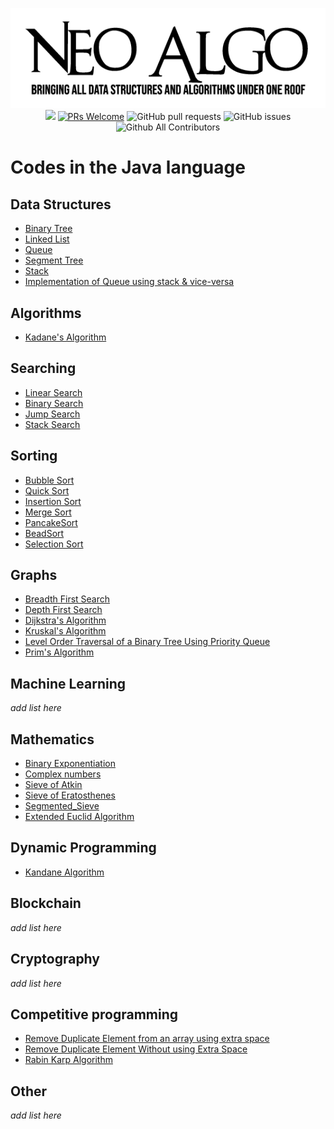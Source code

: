 <p align="center">
    <img src="../img/neo_algo.png"><br>
    <img src="https://img.shields.io/github/license/tesseractcoding/neoalgo?style=flat">
    <a href="http://makeapullrequest.com" target="_blank"><img src="https://img.shields.io/badge/PRs-welcome-brightgreen.svg?style=flat" alt="PRs Welcome"></a>
    <img alt="GitHub pull requests" src="https://img.shields.io/github/issues-pr/tesseractcoding/neoalgo">
    <img alt="GitHub issues" src="https://img.shields.io/github/issues/tesseractcoding/neoalgo">
    <img alt="Github All Contributors" src="https://img.shields.io/github/all-contributors/tesseractcoding/neoalgo">
</p>

# Codes in the Java language

## Data Structures
* [Binary Tree](ds/Binary_Tree.java)
* [Linked List](ds/linkedListReverse.java )
* [Queue](ds/Queuell.java)
* [Segment Tree](ds/SegmentTree.java)
* [Stack](ds/Stackll.java)
* [Implementation of Queue using stack & vice-versa](ds/QueueandStack.java)

## Algorithms
* [Kadane's Algorithm](Algorithms/kadanes_Java.java)
## Searching
* [Linear Search](search/Linear_search.java)
* [Binary Search](search/Binary_search.java)
* [Jump Search](search/jumpSearch.java)
* [Stack Search](search/Stack_Search.java)

## Sorting
* [Bubble Sort](sort/BubbleSort.java)
* [Quick Sort](sort/QuickSort.java)
* [Insertion Sort](sort/InsertionSort.java)
* [Merge Sort](sort/Merge_sort.java)
* [PancakeSort](sort/PancakeSort.java)
* [BeadSort](sort/BeadSort.java)
* [Selection Sort](sort/SelectionSort.java)

## Graphs
* [Breadth First Search](graphs/BFS.java)
* [Depth First Search](graphs/DFS.java)
* [Dijkstra's Algorithm](graphs/Dijkstra.java)
* [Kruskal's Algorithm](graphs/Kruskal_Algorithm.java)
* [Level Order Traversal of a Binary Tree Using Priority Queue](graphs/LevelOrderTraversalInQueue.java)
* [Prim's Algorithm](graphs/Prim_Algorithm.java)

## Machine Learning
_add list here_

## Mathematics

* [Binary Exponentiation](math/Binary_Exponentiation.java)
* [Complex numbers](math/Complex.java)
* [Sieve of Atkin](math/sieveOfAtkin.java)
* [Sieve of Eratosthenes](math/SieveOfEratosthenes.java)
* [Segmented_Sieve](math/Segmented_Sieve.java)
* [Extended Euclid Algorithm](math/ExtendedEuclidAlgo.java)

## Dynamic Programming
* [Kandane Algorithm](dp/Kadane_Algorithm.java)

## Blockchain
_add list here_

## Cryptography
_add list here_

## Competitive programming
* [Remove Duplicate Element from an array using extra space](cp/RemoveDuplicateElement.java)
* [Remove Duplicate Element Without using Extra Space](cp/RemoveDuplicateElementWithoutExtraSpace.java)
* [Rabin Karp Algorithm](cp/Rabin_Karp.java)

## Other
_add list here_
